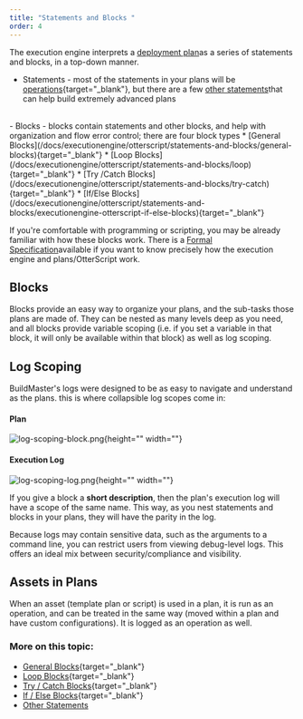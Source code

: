```yaml
---
title: "Statements and Blocks "
order: 4
---
```


The execution engine interprets a [deployment plan](/docs/buildmaster/deployment-continuous-delivery/buildmaster-deployment-scripts)as a series of statements and blocks, in a top-down manner.

- Statements - most of the statements in your plans will be [operations](/docs/executionengine/overview/executionengine-components-operations-functions){target="_blank"}, but there are a few [other statements](/docs/executionengine/otterscript/statements-and-blocks/other-statments)that can help build extremely advanced plans
 <br>
- Blocks - blocks contain statements and other blocks, and help with organization and flow error control; there are four block types
    * [General Blocks](/docs/executionengine/otterscript/statements-and-blocks/general-blocks){target="_blank"}
    * [Loop Blocks](/docs/executionengine/otterscript/statements-and-blocks/loop){target="_blank"}
    * [Try /Catch Blocks](/docs/executionengine/otterscript/statements-and-blocks/try-catch){target="_blank"}
    * [If/Else Blocks](/docs/executionengine/otterscript/statements-and-blocks/executionengine-otterscript-if-else-blocks){target="_blank"}
    
If you're comfortable with programming or scripting, you may be already familiar with how these blocks work. There is a [Formal Specification](/docs/executionengine/reference/formal-specification)available if you want to know precisely how the execution engine and plans/OtterScript work.

## Blocks
Blocks provide an easy way to organize your plans, and the sub-tasks those plans are made of. They can be nested as many levels deep as you need, and all blocks provide variable scoping (i.e. if you set a variable in that block, it will only be available within that block) as well as log scoping.

## Log Scoping
BuildMaster's logs were designed to be as easy to navigate and understand as the plans. this is where collapsible log scopes come in:

#### Plan
![log-scoping-block.png](/resources/docs/log-scoping-block.png){height="" width=""}

#### Execution Log
![log-scoping-log.png](/resources/docs/log-scoping-log.png){height="" width=""}

If you give a block a **short description**, then the plan's execution log will have a scope of the same name. This way, as you nest statements and blocks in your plans, they will have the parity in the log.

Because logs may contain sensitive data, such as the arguments to a command line, you can restrict users from viewing debug-level logs. This offers an ideal mix between security/compliance and visibility.

## Assets in Plans
When an asset (template plan or script) is used in a plan, it is run as an operation, and can be treated in the same way (moved within a plan and have custom configurations). It is logged as an operation as well.

### More on this topic:
- [General Blocks](/docs/executionengine/otterscript/statements-and-blocks/general-blocks){target="_blank"}
- [Loop Blocks](/docs/executionengine/otterscript/statements-and-blocks/loop){target="_blank"}
- [Try / Catch Blocks](/docs/executionengine/otterscript/statements-and-blocks/try-catch){target="_blank"}
- [If / Else Blocks](/docs/executionengine/otterscript/statements-and-blocks/executionengine-otterscript-if-else-blocks){target="_blank"}
- [Other Statements](/docs/executionengine/otterscript/statements-and-blocks/other-statments)